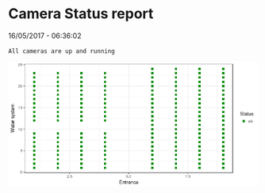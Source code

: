 Camera Status report
================
16/05/2017 - 06:36:02

    All cameras are up and running

![](camreport_files/figure-markdown_github/unnamed-chunk-2-1.png)
